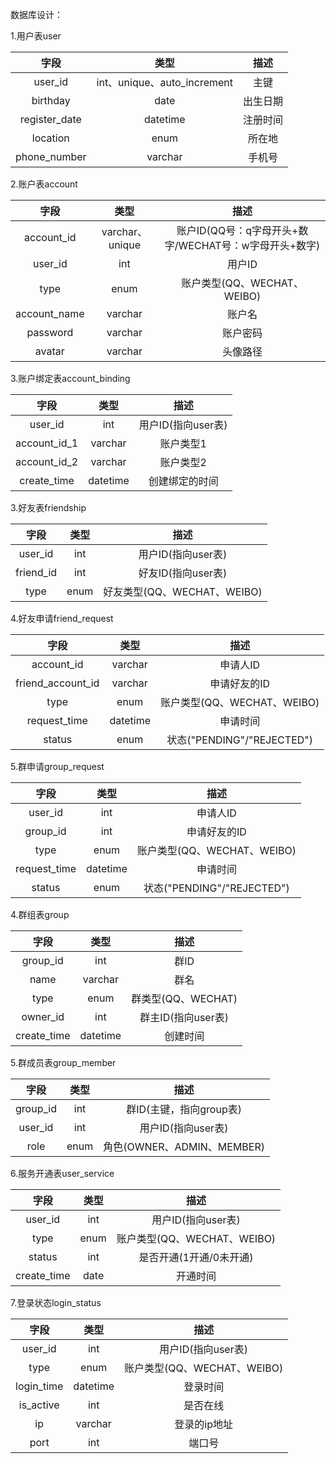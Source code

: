 数据库设计：

1.用户表user

|     字段      |            类型             |   描述   |
| :-----------: | :-------------------------: | :------: |
|    user_id    | int、unique、auto_increment |   主键   |
|   birthday    |            date             | 出生日期 |
| register_date |          datetime           | 注册时间 |
|   location    |            enum             |  所在地  |
| phone_number  |           varchar           |  手机号  |

2.账户表account

|     字段     |      类型       |                         描述                          |
| :----------: | :-------------: | :---------------------------------------------------: |
|  account_id  | varchar、unique | 账户ID(QQ号：q字母开头+数字/WECHAT号：w字母开头+数字) |
|   user_id    |       int       |                        用户ID                         |
|     type     |      enum       |              账户类型(QQ、WECHAT、WEIBO)              |
| account_name |     varchar     |                        账户名                         |
|   password   |     varchar     |                       账户密码                        |
|    avatar    |     varchar     |                       头像路径                        |

3.账户绑定表account_binding

|     字段     |   类型   |        描述        |
| :----------: | :------: | :----------------: |
|   user_id    |   int    | 用户ID(指向user表) |
| account_id_1 | varchar  |     账户类型1      |
| account_id_2 | varchar  |     账户类型2      |
| create_time  | datetime |   创建绑定的时间   |

3.好友表friendship

|   字段    | 类型 |            描述             |
| :-------: | :--: | :-------------------------: |
|  user_id  | int  |     用户ID(指向user表)      |
| friend_id | int  |     好友ID(指向user表)      |
|   type    | enum | 好友类型(QQ、WECHAT、WEIBO) |

4.好友申请friend_request

|       字段        |   类型   |            描述             |
| :---------------: | :------: | :-------------------------: |
|    account_id     | varchar  |          申请人ID           |
| friend_account_id | varchar  |        申请好友的ID         |
|       type        |   enum   | 账户类型(QQ、WECHAT、WEIBO) |
|   request_time    | datetime |          申请时间           |
|      status       |   enum   | 状态("PENDING"/"REJECTED")  |

5.群申请group_request

|     字段     |   类型   |            描述             |
| :----------: | :------: | :-------------------------: |
|   user_id    |   int    |          申请人ID           |
|   group_id   |   int    |        申请好友的ID         |
|     type     |   enum   | 账户类型(QQ、WECHAT、WEIBO) |
| request_time | datetime |          申请时间           |
|    status    |   enum   | 状态("PENDING"/"REJECTED")  |

4.群组表group

|    字段     |   类型   |        描述        |
| :---------: | :------: | :----------------: |
|  group_id   |   int    |        群ID        |
|    name     | varchar  |        群名        |
|    type     |   enum   | 群类型(QQ、WECHAT) |
|  owner_id   |   int    | 群主ID(指向user表) |
| create_time | datetime |      创建时间      |

5.群成员表group_member

|   字段   | 类型 |            描述            |
| :------: | :--: | :------------------------: |
| group_id | int  |  群ID(主键，指向group表)   |
| user_id  | int  |     用户ID(指向user表)     |
|   role   | enum | 角色(OWNER、ADMIN、MEMBER) |

6.服务开通表user_service

|    字段     | 类型 |            描述             |
| :---------: | :--: | :-------------------------: |
|   user_id   | int  |     用户ID(指向user表)      |
|    type     | enum | 账户类型(QQ、WECHAT、WEIBO) |
|   status    | int  |   是否开通(1开通/0未开通)   |
| create_time | date |          开通时间           |

7.登录状态login_status

|    字段    |   类型   |            描述             |
| :--------: | :------: | :-------------------------: |
|  user_id   |   int    |     用户ID(指向user表)      |
|    type    |   enum   | 账户类型(QQ、WECHAT、WEIBO) |
| login_time | datetime |          登录时间           |
| is_active  |   int    |          是否在线           |
|     ip     | varchar  |        登录的ip地址         |
|    port    |   int    |           端口号            |

